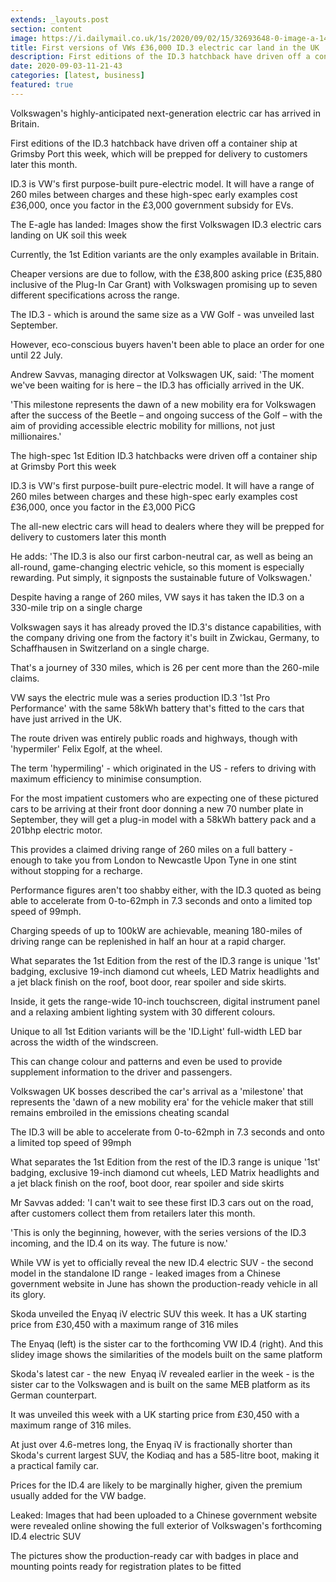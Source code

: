 ```yaml
---
extends: _layouts.post
section: content
image: https://i.dailymail.co.uk/1s/2020/09/02/15/32693648-0-image-a-140_1599056393495.jpg 
title: First versions of VWs £36,000 ID.3 electric car land in the UK 
description: First editions of the ID.3 hatchback have driven off a container ship at Grimsby Port this week, which will be prepped for delivery to customers later this month. 
date: 2020-09-03-11-21-43 
categories: [latest, business] 
featured: true 
--- 
```

Volkswagen's highly-anticipated next-generation electric car has arrived in Britain.

First editions of the ID.3 hatchback have driven off a container ship at Grimsby Port this week, which will be prepped for delivery to customers later this month.

ID.3 is VW's first purpose-built pure-electric model. It will have a range of 260 miles between charges and these high-spec early examples cost £36,000, once you factor in the £3,000 government subsidy for EVs.

The E-agle has landed: Images show the first Volkswagen ID.3 electric cars landing on UK soil this week

Currently, the 1st Edition variants are the only examples available in Britain.

Cheaper versions are due to follow, with the £38,800 asking price (£35,880 inclusive of the Plug-In Car Grant) with Volkswagen promising up to seven different specifications across the range.

The ID.3 - which is around the same size as a VW Golf - was unveiled last September.

However, eco-conscious buyers haven't been able to place an order for one until 22 July. 

Andrew Savvas, managing director at Volkswagen UK, said: 'The moment we've been waiting for is here – the ID.3 has officially arrived in the UK. 

'This milestone represents the dawn of a new mobility era for Volkswagen after the success of the Beetle – and ongoing success of the Golf – with the aim of providing accessible electric mobility for millions, not just millionaires.' 

The high-spec 1st Edition ID.3 hatchbacks were driven off a container ship at Grimsby Port this week

ID.3 is VW's first purpose-built pure-electric model. It will have a range of 260 miles between charges and these high-spec early examples cost £36,000, once you factor in the £3,000 PiCG

The all-new electric cars will head to dealers where they will be prepped for delivery to customers later this month

He adds: 'The ID.3 is also our first carbon-neutral car, as well as being an all-round, game-changing electric vehicle, so this moment is especially rewarding. Put simply, it signposts the sustainable future of Volkswagen.'

Despite having a range of 260 miles, VW says it has taken the ID.3 on a 330-mile trip on a single charge

Volkswagen says it has already proved the ID.3's distance capabilities, with the company driving one from the factory it's built in Zwickau, Germany, to Schaffhausen in Switzerland on a single charge.

That's a journey of 330 miles, which is 26 per cent more than the 260-mile claims.

VW says the electric mule was a series production ID.3 '1st Pro Performance' with the same 58kWh battery that's fitted to the cars that have just arrived in the UK.

The route driven was entirely public roads and highways, though with 'hypermiler' Felix Egolf, at the wheel. 

The term 'hypermiling' - which originated in the US - refers to driving with maximum efficiency to minimise consumption. 

For the most impatient customers who are expecting one of these pictured cars to be arriving at their front door donning a new 70 number plate in September, they will get a plug-in model with a 58kWh battery pack and a 201bhp electric motor.

This provides a claimed driving range of 260 miles on a full battery - enough to take you from London to Newcastle Upon Tyne in one stint without stopping for a recharge.

Performance figures aren't too shabby either, with the ID.3 quoted as being able to accelerate from 0-to-62mph in 7.3 seconds and onto a limited top speed of 99mph.

Charging speeds of up to 100kW are achievable, meaning 180-miles of driving range can be replenished in half an hour at a rapid charger. 

What separates the 1st Edition from the rest of the ID.3 range is unique '1st' badging, exclusive 19-inch diamond cut wheels, LED Matrix headlights and a jet black finish on the roof, boot door, rear spoiler and side skirts.

Inside, it gets the range-wide 10-inch touchscreen, digital instrument panel and a relaxing ambient lighting system with 30 different colours.

Unique to all 1st Edition variants will be the 'ID.Light' full-width LED bar across the width of the windscreen. 

This can change colour and patterns and even be used to provide supplement information to the driver and passengers. 

Volkswagen UK bosses described the car's arrival as a 'milestone' that represents the 'dawn of a new mobility era' for the vehicle maker that still remains embroiled in the emissions cheating scandal

The ID.3 will be able to accelerate from 0-to-62mph in 7.3 seconds and onto a limited top speed of 99mph

What separates the 1st Edition from the rest of the ID.3 range is unique '1st' badging, exclusive 19-inch diamond cut wheels, LED Matrix headlights and a jet black finish on the roof, boot door, rear spoiler and side skirts

Mr Savvas added: 'I can't wait to see these first ID.3 cars out on the road, after customers collect them from retailers later this month. 

'This is only the beginning, however, with the series versions of the ID.3 incoming, and the ID.4 on its way. The future is now.'

While VW is yet to officially reveal the new ID.4 electric SUV - the second model in the standalone ID range - leaked images from a Chinese government website in June has shown the production-ready vehicle in all its glory.

Skoda unveiled the Enyaq iV electric SUV this week. It has a UK starting price from £30,450 with a maximum range of 316 miles

The Enyaq (left) is the sister car to the forthcoming VW ID.4 (right). And this slidey image shows the similarities of the models built on the same platform

Skoda's latest car - the new  Enyaq iV revealed earlier in the week - is the sister car to the Volkswagen and is built on the same MEB platform as its German counterpart.

It was unveiled this week with a UK starting price from £30,450 with a maximum range of 316 miles.  

At just over 4.6-metres long, the Enyaq iV is fractionally shorter than Skoda's current largest SUV, the Kodiaq and has a 585-litre boot, making it a practical family car.

Prices for the ID.4 are likely to be marginally higher, given the premium usually added for the VW badge. 

Leaked: Images that had been uploaded to a Chinese government website were revealed online showing the full exterior of Volkswagen's forthcoming ID.4 electric SUV

The pictures show the production-ready car with badges in place and mounting points ready for registration plates to be fitted

